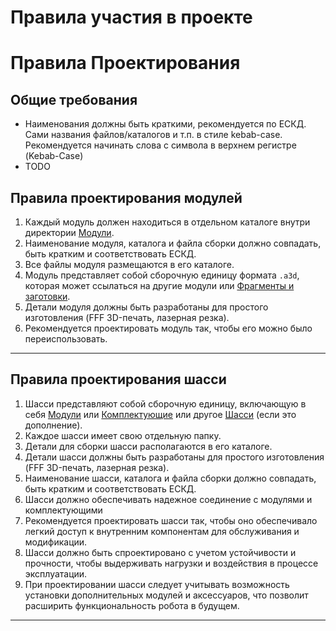 # Правила участия в проекте

# Правила Проектирования

## Общие требования
- Наименования должны быть краткими, рекомендуется по ЕСКД. Сами названия файлов/каталогов и т.п. в стиле kebab-case. Рекомендуется начинать слова с символа в верхнем регистре (Kebab-Case)
- TODO

## Правила проектирования модулей

1. Каждый модуль должен находиться в отдельном каталоге внутри директории [Модули](./Модели/Модули).
2. Наименование модуля, каталога и файла сборки должно совпадать, быть кратким и соответствовать ЕСКД.
3. Все файлы модуля размещаются в его каталоге.
4. Модуль представляет собой сборочную единицу формата `.a3d`, которая может ссылаться на другие модули или [Фрагменты и заготовки](./Модели/Фрагменты%20и%20Заготовки).
5. Детали модуля должны быть разработаны для простого изготовления (FFF 3D-печать, лазерная резка).
6. Рекомендуется проектировать модуль так, чтобы его можно было переиспользовать.

---

## Правила проектирования шасси

1. Шасси представляют собой сборочную единицу, включающую в себя [Модули](./Модели/Модули) или [Комплектующие](./Модели/Комплектующие) или другое [Шасси](./Модели/Шасси) (если это дополнение).
2. Каждое шасси имеет свою отдельную папку.
3. Детали для сборки шасси располагаются в его каталоге.
4. Детали шасси должны быть разработаны для простого изготовления (FFF 3D-печать, лазерная резка).
5. Наименование шасси, каталога и файла сборки должно совпадать, быть кратким и соответствовать ЕСКД.
6. Шасси должно обеспечивать надежное соединение с модулями и комплектующими
7. Рекомендуется проектировать шасси так, чтобы оно обеспечивало легкий доступ к внутренним компонентам для обслуживания и модификации.
8. Шасси должно быть спроектировано с учетом устойчивости и прочности, чтобы выдерживать нагрузки и воздействия в процессе эксплуатации.
9. При проектировании шасси следует учитывать возможность установки дополнительных модулей и аксессуаров, что позволит расширить функциональность робота в будущем.

---